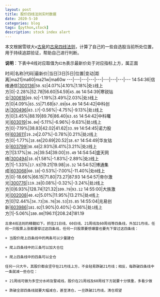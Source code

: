 ```yaml
---
layout: post
title: 股价四线法则实时数据
date: 2020-5-10
categories: blog
tags: [python,stock]
description: stock index alert
---
```



本文根据雪球大v[古泉](https://xueqiu.com/u/7148646888)的[古泉四线法则](https://xueqiu.com/7148646888/130498192)，计算了自己的一些自选股当前所处位置，用于持续追踪验证，帮助自己进行判断。

**说明**：下表中4线对应取值为`红色`表示最新价处于对应指标上方，属正面

时间|名称|代码|最新价|当日|3日|5日|位置|变动|距离|ma21|ma60|ma21w|ma60w
---|---|---|---|---|---|---|---|---
14:54:36|信维通信|[300136](https://xueqiu.com/S/SZ300136)|`50.92`|4.07%|4.10%|1.18%|处`1`线上方|0|-2.28%|52.78|56.60|54.59|`45.86`
14:54:39|寒锐钴业|[300618](https://xueqiu.com/S/SZ300618)|`69.92`|-1.19%|3.49%|2.03%|处`3`线上方|0|4.09%|`65.55`|71.68|`67.89`|`64.09`
14:54:42|中科创达|[300496](https://xueqiu.com/S/SZ300496)|`83.17`|-0.56%|-4.75%|-9.13%|处`1`线上方|0|3.45%|88.19|89.76|86.40|`63.65`
14:54:42|中科曙光|[603019](https://xueqiu.com/S/SH603019)|`36.04`|-5.11%|-6.96%|-9.63%|处`1`线上方|0|-7.19%|38.83|42.02|41.62|`33.99`
14:54:45|诺力股份|[603611](https://xueqiu.com/S/SH603611)|`19.24`|2.07%|-0.78%|0.21%|处`2`线上方|0|-1.77%|`18.66`|20.69|20.52|`18.67`
14:54:49|华友钴业|[603799](https://xueqiu.com/S/SH603799)|`38.68`|2.93%|6.41%|3.21%|处`2`线上方|1|3.17%|`36.26`|39.54|39.00|`35.49`
14:54:54|盛天网络|[300494](https://xueqiu.com/S/SZ300494)|`18.0`|1.58%|-1.83%|-2.89%|处`2`线上方|1|-1.33%|`17.93`|19.21|19.98|`16.32`
14:54:52|博通集成|[603068](https://xueqiu.com/S/SH603068)|`60.18`|-0.53%|-7.00%|-11.40%|处`0`线上方|0|-18.66%|66.15|71.80|73.27|87.93
14:54:57|帝尔激光|[300776](https://xueqiu.com/S/SZ300776)|`119.28`|0.08%|-0.32%|-3.24%|处`2`线上方|0|6.93%|128.74|121.32|`109.79`|`93.12`
14:55:00|大族激光|[002008](https://xueqiu.com/S/SZ002008)|`40.42`|5.01%|11.95%|13.21%|处`4`线上方|0|12.44%|`34.73`|`36.76`|`36.53`|`35.85`
14:55:04|兆易创新|[603986](https://xueqiu.com/S/SH603986)|`181.02`|1.90%|0.40%|-0.36%|处`1`线上方|1|-5.06%|`180.00`|196.11|208.24|181.19

```
古泉4线法则的精髓如下。抓住21日线、60日线、21周线及60周线等四条线，外加21月线，任何一只股票上涨都要穿过这四条线，任何一只股票要想爆雷也要先下穿过这四条线：

+ 当股价爬上四条线中的两条可以少量建仓

+ 爬上四条线中的三条可以加大仓位

+ 爬上四条线中的四条可以全仓

任何一只大牛，其股价都会坚守在21月线上方，不会轻易跌破21月线；相反，每跌破四条线中一条就减一些仓位：

+ 21周线可做为多空分水岭及警戒线，股价在21周线及60周线下方就要十分慎重，多看少做

+ 跌破全部四条线就要大幅减仓，甚至清仓，一旦跌破21月线，清仓观望
```